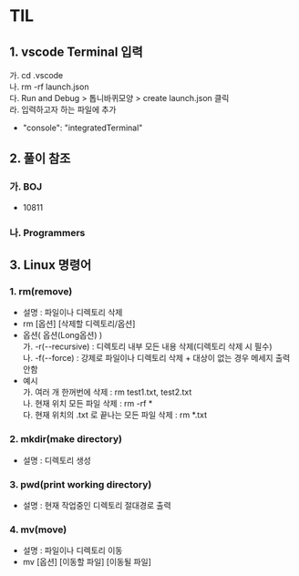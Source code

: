 # TIL
## 1. vscode Terminal 입력
 가. cd .vscode  
 나. rm -rf launch.json  
 다. Run and Debug > 톱니바퀴모양 > create launch.json 클릭  
 라. 입력하고자 하는 파일에 추가
  - "console": "integratedTerminal"

## 2. 풀이 참조
### 가. BOJ
- 10811  
### 나. Programmers


## 3. Linux 명령어
### 1. rm(remove)
 - 설명 : 파일이나 디렉토리 삭제
 - rm [옵션] [삭제할 디렉토리/옵션]
 - 옵션( 옵션(Long옵션) )  
   가. -r(--recursive) : 디렉토리 내부 모든 내용 삭제(디렉토리 삭제 시 필수)  
   나. -f(--force) : 강제로 파일이나 디렉토리 삭제 + 대상이 없는 경우 메세지 출력 안함
 - 예시  
  가. 여러 개 한꺼번에 삭제 : rm test1.txt, test2.txt  
  나. 현재 위치 모든 파일 삭제 : rm -rf *  
  다. 현재 위치의 .txt 로 끝나는 모든 파일 삭제 : rm *.txt

### 2. mkdir(make directory)
 - 설명 : 디렉토리 생성

### 3. pwd(print working directory)
 - 설명 : 현재 작업중인 디렉토리 절대경로 출력

### 4. mv(move)
 - 설명 : 파일이나 디렉토리 이동
 - mv [옵션] [이동할 파일] [이동될 파일]